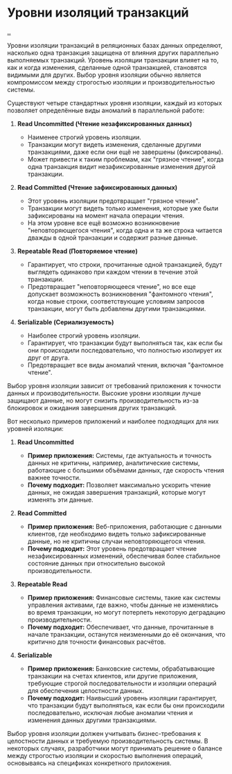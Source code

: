# Уровни изоляций транзакций

[..](./README.md)

Уровни изоляции транзакций в реляционных базах данных определяют, насколько одна транзакция защищена от влияния других параллельно выполняемых транзакций. Уровень изоляции транзакции влияет на то, как и когда изменения, сделанные одной транзакцией, становятся видимыми для других. Выбор уровня изоляции обычно является компромиссом между строгостью изоляции и производительностью системы.

Существуют четыре стандартных уровня изоляции, каждый из которых позволяет определённые виды аномалий в параллельной работе:

1. **Read Uncommitted (Чтение незафиксированных данных)**
    - Наименее строгий уровень изоляции.
    - Транзакции могут видеть изменения, сделанные другими транзакциями, даже если они ещё не завершены (фиксированы).
    - Может привести к таким проблемам, как "грязное чтение", когда одна транзакция видит незафиксированные изменения другой транзакции.

2. **Read Committed (Чтение зафиксированных данных)**
    - Этот уровень изоляции предотвращает "грязное чтение".
    - Транзакции могут видеть только изменения, которые уже были зафиксированы на момент начала операции чтения.
    - На этом уровне все ещё возможно возникновение "неповторяющегося чтения", когда одна и та же строка читается дважды в одной транзакции и содержит разные данные.

3. **Repeatable Read (Повторяемое чтение)**
    - Гарантирует, что строки, прочитанные одной транзакцией, будут выглядеть одинаково при каждом чтении в течение этой транзакции.
    - Предотвращает "неповторяющееся чтение", но все еще допускает возможность возникновения "фантомного чтения", когда новые строки, соответствующие условиям запросов транзакции, могут быть добавлены другими транзакциями.

4. **Serializable (Сериализуемость)**
    - Наиболее строгий уровень изоляции.
    - Гарантирует, что транзакции будут выполняться так, как если бы они происходили последовательно, что полностью изолирует их друг от друга.
    - Предотвращает все виды аномалий чтения, включая "фантомное чтение".

Выбор уровня изоляции зависит от требований приложения к точности данных и производительности. Высокие уровни изоляции лучше защищают данные, но могут снизить производительность из-за блокировок и ожидания завершения других транзакций. 

Вот несколько примеров приложений и наиболее подходящих для них уровней изоляции:

1. **Read Uncommitted**
    - **Пример приложения:** Системы, где актуальность и точность данных не критичны, например, аналитические системы, работающие с большими объёмами данных, где скорость чтения важнее точности.
    - **Почему подходит:** Позволяет максимально ускорить чтение данных, не ожидая завершения транзакций, которые могут изменять эти данные.

2. **Read Committed**
    - **Пример приложения:** Веб-приложения, работающие с данными клиентов, где необходимо видеть только зафиксированные данные, но не критичны случаи неповторяющегося чтения.
    - **Почему подходит:** Этот уровень предотвращает чтение незафиксированных изменений, обеспечивая более стабильное состояние данных при относительно высокой производительности.

3. **Repeatable Read**
    - **Пример приложения:** Финансовые системы, такие как системы управления активами, где важно, чтобы данные не изменялись во время транзакции, но могут потерпеть некоторую деградацию производительности.
    - **Почему подходит:** Обеспечивает, что данные, прочитанные в начале транзакции, останутся неизменными до её окончания, что критично для точности финансовых расчётов.

4. **Serializable**
    - **Пример приложения:** Банковские системы, обрабатывающие транзакции на счетах клиентов, или другие приложения, требующие строгой последовательности и изоляции операций для обеспечения целостности данных.
    - **Почему подходит:** Наивысший уровень изоляции гарантирует, что транзакции будут выполняться, как если бы они происходили последовательно, исключая любые аномалии чтения и изменения данных другими транзакциями.

Выбор уровня изоляции должен учитывать бизнес-требования к целостности данных и требуемую производительность системы. В некоторых случаях, разработчики могут принимать решение о балансе между строгостью изоляции и скоростью выполнения операций, основываясь на спецификах конкретного приложения.
